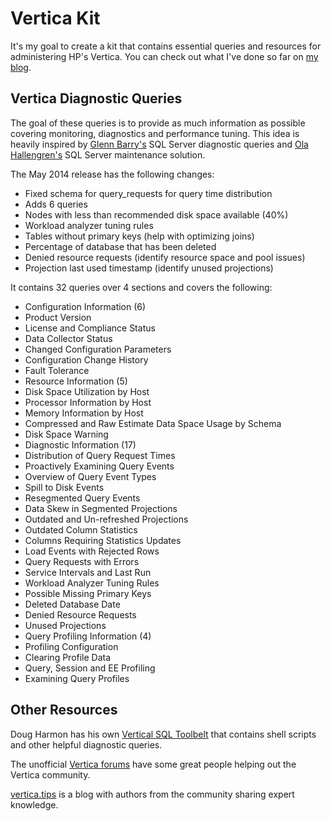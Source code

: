 # Vertica Kit
It's my goal to create a kit that contains essential queries and resources for administering HP's Vertica. You can check out what I've done so far on [my blog](http://www.jadito.us).

## Vertica Diagnostic Queries
The goal of these queries is to provide as much information as possible covering monitoring, diagnostics and performance tuning. This idea is heavily inspired by [Glenn Barry's](http://www.sqlskills.com/blogs/glenn/category/dmv-queries/) SQL Server diagnostic queries and [Ola Hallengren's](http://ola.hallengren.com/) SQL Server maintenance solution.

The May 2014 release has the following changes:
* Fixed schema for query_requests for query time distribution
* Adds 6 queries
 * Nodes with less than recommended disk space available (40%)
 * Workload analyzer tuning rules
 * Tables without primary keys (help with optimizing joins)
 * Percentage of database that has been deleted
 * Denied resource requests (identify resource space and pool issues)
 * Projection last used timestamp (identify unused projections)

It contains 32 queries over 4 sections and covers the following:

* Configuration Information (6)
 * Product Version
 * License and Compliance Status
 * Data Collector Status
 * Changed Configuration Parameters
 * Configuration Change History
 * Fault Tolerance
* Resource Information (5)
 * Disk Space Utilization by Host
 * Processor Information by Host
 * Memory Information by Host
 * Compressed and Raw Estimate Data Space Usage by Schema
 * Disk Space Warning
* Diagnostic Information (17)
 * Distribution of Query Request Times
 * Proactively Examining Query Events
 * Overview of Query Event Types
 * Spill to Disk Events
 * Resegmented Query Events
 * Data Skew in Segmented Projections
 * Outdated and Un-refreshed Projections
 * Outdated Column Statistics
 * Columns Requiring Statistics Updates
 * Load Events with Rejected Rows
 * Query Requests with Errors
 * Service Intervals and Last Run
 * Workload Analyzer Tuning Rules
 * Possible Missing Primary Keys
 * Deleted Database Date
 * Denied Resource Requests
 * Unused Projections
* Query Profiling Information (4)
 * Profiling Configuration
 * Clearing Profile Data
 * Query, Session and EE Profiling
 * Examining Query Profiles

## Other Resources
Doug Harmon has his own [Vertical SQL Toolbelt](https://github.com/DougHarmon/v-sql-tb) that contains shell scripts and other helpful diagnostic queries.

The unofficial [Vertica forums](http://www.vertica-forums.com) have some great people helping out the Vertica community.

[vertica.tips](http://www.vertica.tips) is a blog with authors from the community sharing expert knowledge.